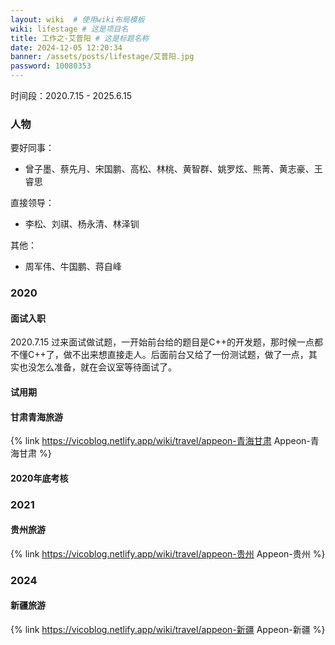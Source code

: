 ```yaml
---
layout: wiki  # 使用wiki布局模板
wiki: lifestage # 这是项目名
title: 工作之-艾普阳 # 这是标题名称
date: 2024-12-05 12:20:34
banner: /assets/posts/lifestage/艾普阳.jpg
password: 10080353
---
```


时间段：2020.7.15 - 2025.6.15

### 人物
要好同事：  
- 曾子墨、蔡先月、宋国鹏、高松、林桃、黄智群、姚罗炫、熊菁、黄志豪、王睿思  

直接领导：  
- 李松、刘祺、杨永清、林泽钏  

其他：  
- 周军伟、牛国鹏、蒋自峰

### 2020
#### 面试入职
2020.7.15 过来面试做试题，一开始前台给的题目是C++的开发题，那时候一点都不懂C++了，做不出来想直接走人。后面前台又给了一份测试题，做了一点，其实也没怎么准备，就在会议室等待面试了。

#### 试用期
#### 甘肃青海旅游
{% link https://vicoblog.netlify.app/wiki/travel/appeon-青海甘肃 Appeon-青海甘肃 %}

#### 2020年底考核

### 2021
#### 贵州旅游
{% link https://vicoblog.netlify.app/wiki/travel/appeon-贵州 Appeon-贵州 %}

### 2024
#### 新疆旅游
{% link https://vicoblog.netlify.app/wiki/travel/appeon-新疆 Appeon-新疆 %}



